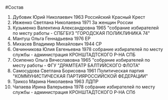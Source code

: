 #Состав
1. Дубовик Юрий Николаевич 1963 Российский Красный Крест
2. Ивженко Светлана Николаевна 1971 За женщин России
3. Кузьменко Валентина Александровна 1965 \"собрание избирателей по месту работы - СПБГБУЗ \"ГОРОДСКАЯ ПОЛИКЛИНИКА 74\"
4. Мантуш Ольга Геннадьевна 1976 ЕР
5. Михасев Владимир Михайлович 1944 СР
6. Овчинникова Юлия Евгеньевна 1978 собрание избирателей по месту службы - администрация КРОНШТАДТСКОГО Р-НА СПБ
7. Осипенко Ольга Вячеславовна 1965 \"собрание избирателей по месту работы - ФГУ \"ДРАМТЕАТР БАЛТИЙСКОГО ФЛОТА\"
8. Самосудова Светлана Борисовна 1961 Политическая партия \"КОММУНИСТИЧЕСКАЯ ПАРТИЯРОССИЙСКОЙ ФЕДЕРАЦИИ\"
9. Трикоз Марина Николаевна 1963 ЛДПР
10. Чапаева Ирина Валерьевна 1978 собрание избирателей по месту службы - администрация КРОНШТАДТСКОГО Р-НА СПб
